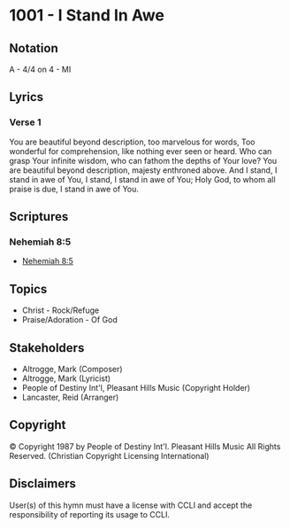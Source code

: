 # 1001 - I Stand In Awe

## Notation

A - 4/4 on 4 - MI

## Lyrics

### Verse 1

You are beautiful beyond description, too marvelous for words, Too wonderful for comprehension, like nothing ever seen or heard. Who can grasp Your infinite wisdom, who can fathom the depths of Your love? You are beautiful beyond description, majesty enthroned above. And I stand, I stand in awe of You, I stand, I stand in awe of You; Holy God, to whom all praise is due, I stand in awe of You.


## Scriptures

### Nehemiah 8:5

- [Nehemiah 8:5](https://www.biblegateway.com/passage/?search=Nehemiah%208%3A5)


## Topics

- Christ - Rock/Refuge
- Praise/Adoration - Of God

## Stakeholders

- Altrogge, Mark (Composer)
- Altrogge, Mark (Lyricist)
- People of Destiny Int'l, Pleasant Hills Music (Copyright Holder)
- Lancaster, Reid (Arranger)

## Copyright

© Copyright 1987 by People of Destiny Int'l. Pleasant Hills Music All Rights Reserved.
(Christian Copyright Licensing International)

## Disclaimers

User(s) of this hymn must have a license with CCLI and accept the responsibility of reporting its usage to CCLI.

